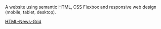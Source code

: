 A website using semantic HTML, CSS Flexbox and responsive web design (mobile, tablet, desktop).

<a href="https://chrisldhr.github.io/HTML-News-Grid/" target="_blank" rel="noopener noreferrer">
HTML-News-Grid</a>


